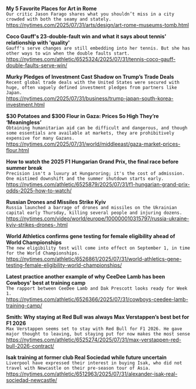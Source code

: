 **My 5 Favorite Places for Art in Rome**\
`Our critic Jason Farago shares what you shouldn’t miss in a city crowded with both the seamy and stately.`\
https://nytimes.com/2025/07/31/arts/design/art-rome-museums-tomb.html

**Coco Gauff's 23-double-fault win and what it says about tennis' relationship with 'quality'**\
`Gauff's serve changes are still embedding into her tennis. But she has other ways to win when the double faults start.`\
https://nytimes.com/athletic/6525324/2025/07/31/tennis-coco-gauff-double-faults-serve-win/

**Murky Pledges of Investment Cast Shadow on Trump’s Trade Deals**\
`Recent global trade deals with the United States were secured with huge, often vaguely defined investment pledges from partners like Japan.`\
https://nytimes.com/2025/07/31/business/trump-japan-south-korea-investment.html

**$30 Potatoes and $300 Flour in Gaza: Prices So High They’re ‘Meaningless’**\
`Obtaining humanitarian aid can be difficult and dangerous, and though some essentials are available at markets, they are prohibitively expensive for many Gazans.`\
https://nytimes.com/2025/07/31/world/middleeast/gaza-market-prices-flour.html

**How to watch the 2025 F1 Hungarian Grand Prix, the final race before summer break**\
`Precision isn't a luxury at Hungaroring; it's the cost of admission. One mistimed downshift and the summer shutdown starts early.`\
https://nytimes.com/athletic/6525879/2025/07/31/f1-hungarian-grand-prix-odds-2025-how-to-watch/

**Russian Drones and Missiles Strike Kyiv**\
`Russia launched a barrage of drones and missiles on the Ukrainian capital early Thursday, killing several people and injuring dozens.`\
https://nytimes.com/video/world/europe/100000010315797/russia-ukraine-kyiv-strikes-drones-.html

**World Athletics confirms gene testing for female eligibility ahead of World Championships**\
`The new eligibility test will come into effect on September 1, in time for the World Championships. `\
https://nytimes.com/athletic/6526861/2025/07/31/world-athletics-gene-testing-female-eligibility-world-championships/

**Latest practice another example of why CeeDee Lamb has been Cowboys' best at training camp**\
`The rapport between CeeDee Lamb and Dak Prescott looks ready for Week 1.`\
https://nytimes.com/athletic/6526366/2025/07/31/cowboys-ceedee-lamb-training-camp/

**Smith: Why staying at Red Bull was always Max Verstappen’s best bet for F1 2026**\
`Max Verstappen seems set to stay with Red Bull for F1 2026. He gave major thought to leaving, but staying put for now makes the most sense`\
https://nytimes.com/athletic/6525274/2025/07/31/max-verstappen-red-bull-2026-contract/

**Isak training at former club Real Sociedad while future uncertain**\
`Liverpool have expressed their interest in buying Isak, who did not travel with Newcastle on their pre-season tour of Asia.`\
https://nytimes.com/athletic/6512963/2025/07/31/alexander-isak-real-sociedad-newcastle/


